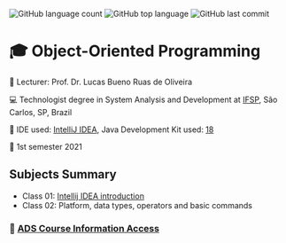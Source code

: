 ![GitHub language count](https://img.shields.io/github/languages/count/jmmarao/ws-object-oriented-programming)
![GitHub top language](https://img.shields.io/github/languages/top/jmmarao/ws-object-oriented-programming)
![GitHub last commit](https://img.shields.io/github/last-commit/jmmarao/ws-object-oriented-programming)

# :mortar_board: Object-Oriented Programming

:triangular_flag_on_post: Lecturer: Prof. Dr. Lucas Bueno Ruas de Oliveira

:computer: Technologist degree in System Analysis and Development at [IFSP](https://www.ifsp.edu.br/), São Carlos, SP, Brazil

:ticket: IDE used: [IntelliJ IDEA](https://www.jetbrains.com/pt-br/idea/), Java Development Kit used: [18](https://www.oracle.com/java/technologies/downloads/)

:calendar: 1st semester 2021

## Subjects Summary

- Class 01: [Intellij IDEA introduction](https://github.com/jmmarao/ws-object-oriented-programming/tree/main/src/main/java/br/edu/ifsp/class01)
- Class 02: Platform, data types, operators and basic commands
### :link: [ADS Course Information Access](https://scl.ifsp.edu.br/index.php/cursos.html?id=116:ads&catid=61)